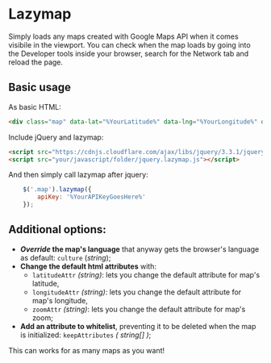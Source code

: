 # Lazymap
Simply loads any maps created with Google Maps API when it comes visibile in the viewport.
You can check when the map loads by going into the Developer tools inside your browser, search for the Network tab and reload the page.

## Basic usage
As basic HTML:
````html
<div class="map" data-lat="%YourLatitude%" data-lng="%YourLongitude%" data-zoom="%YourZoom%"></div>
````

Include jQuery and lazymap:
````html
<script src="https://cdnjs.cloudflare.com/ajax/libs/jquery/3.3.1/jquery.min.js" integrity="sha256-FgpCb/KJQlLNfOu91ta32o/NMZxltwRo8QtmkMRdAu8=" crossorigin="anonymous"></script>
<script src="your/javascript/folder/jquery.lazymap.js"></script>
````

And then simply call lazymap after jquery:
````javascript
    $('.map').lazymap({
        apiKey: '%YourAPIKeyGoesHere%'
    });
````

## Additional options:
* ***Override* the map's language** that anyway gets the browser's language as default: `culture` (*string*);
* **Change the default html attributes** with:
    * `latitudeAttr` *(string)*: lets you change the default attribute for map's latitude,
    * `longitudeAttr` *(string)*: lets you change the default attribute for map's longitude,
    * `zoomAttr` *(string)*: lets you change the default attribute for map's zoom;
* **Add an attribute to whitelist**, preventing it to be deleted when the map is initialized: `keepAttributes` *( string[] )*;

This can works for as many maps as you want!